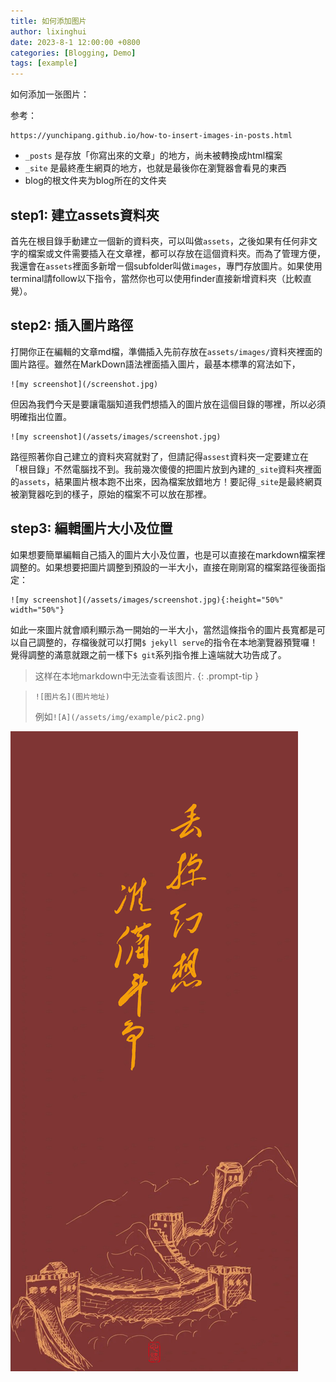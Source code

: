 ```yaml
---
title: 如何添加图片
author: lixinghui
date: 2023-8-1 12:00:00 +0800
categories: [Blogging, Demo]
tags: [example]
---
```


如何添加一张图片：

参考：

```
https://yunchipang.github.io/how-to-insert-images-in-posts.html
```

- `_posts` 是存放「你寫出來的文章」的地方，尚未被轉換成html檔案
- `_site` 是最終產生網頁的地方，也就是最後你在瀏覽器會看見的東西
- blog的根文件夹为blog所在的文件夹

## step1: 建立assets資料夾

首先在根目錄手動建立一個新的資料夾，可以叫做`assets`，之後如果有任何非文字的檔案或文件需要插入在文章裡，都可以存放在這個資料夾。而為了管理方便，我還會在`assets`裡面多新增ㄧ個subfolder叫做`images`，專門存放圖片。如果使用terminal請follow以下指令，當然你也可以使用finder直接新增資料夾（比較直覺）。

## step2: 插入圖片路徑

打開你正在編輯的文章md檔，準備插入先前存放在`assets/images/`資料夾裡面的圖片路徑。雖然在MarkDown語法裡面插入圖片，最基本標準的寫法如下，

```
![my screenshot](/screenshot.jpg)
```

但因為我們今天是要讓電腦知道我們想插入的圖片放在這個目錄的哪裡，所以必須明確指出位置。

```
![my screenshot](/assets/images/screenshot.jpg)
```

路徑照著你自己建立的資料夾寫就對了，但請記得`assest`資料夾一定要建立在「根目錄」不然電腦找不到。我前幾次傻傻的把圖片放到內建的`_site`資料夾裡面的`assets`，結果圖片根本跑不出來，因為檔案放錯地方！要記得`_site`是最終網頁被瀏覽器吃到的樣子，原始的檔案不可以放在那裡。

## step3: 編輯圖片大小及位置

如果想要簡單編輯自己插入的圖片大小及位置，也是可以直接在markdown檔案裡調整的。如果想要把圖片調整到預設的一半大小，直接在剛剛寫的檔案路徑後面指定：

```
![my screenshot](/assets/images/screenshot.jpg){:height="50%" width="50%"}
```

如此一來圖片就會順利顯示為一開始的一半大小，當然這條指令的圖片長寬都是可以自己調整的，存檔後就可以打開`$ jekyll serve`的指令在本地瀏覽器預覽囉！覺得調整的滿意就跟之前一樣下`$ git`系列指令推上遠端就大功告成了。


> 这样在本地markdown中无法查看该图片.
{: .prompt-tip }


> `![图片名](图片地址)`
> 
> 例如`![A](/assets/img/example/pic2.png)`

![丢掉幻想](/assets/img/example/pic2.png)

